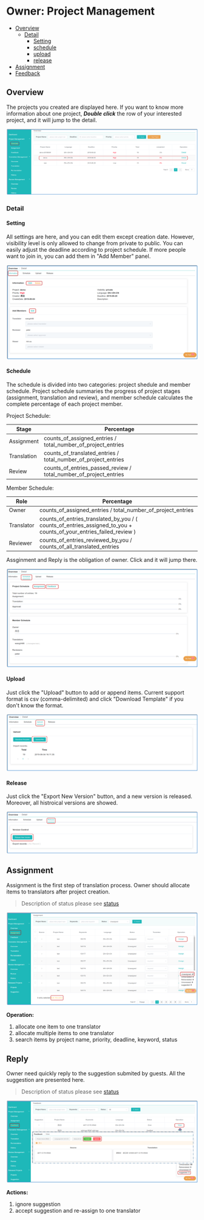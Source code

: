 # Owner: Project Management

- [Overview](#overview)
  - [Detail](#detail)
    - [Setting](#setting)
    - [schedule](#schedule)
    - [upload](#upload)
    - [release](#release)
- [Assignment](#assign)
- [Feedback](#feedback)


## Overview

<span id='overview'></span>


The projects you created are displayed here. If you want to know more information about one project, _**Double click**_ the row of your interested project, and it will jump to the detail.

![](/assets/project_management.overview.png)

### Detail
<span id='detail'></span>

#### Setting
<span id='setting'></span>

All settings are here, and you can edit them except creation date. However, visibility level is only allowed to change from private to public. You can easily adjust the deadline according to project schedule. If more people want to join in, you can add them in "Add Member" panel.

![](/assets/project_management.overview.information.png)
      
#### Schedule
<span id='schedule'></span>

The schedule is divided into two categories: project shedule and member schedule. Project schedule summaries the progress of project stages (assignment, translation and review), and member schedule calculates the complete percentage of each project member. 

Project Schedule:

|Stage|Percentage|
|--|--|
|Assignment| counts\_of\_assigned_entries / total\_number\_of\_project_entries |
|Translation | counts\_of\_translated\_entries / total\_number\_of\_project_entries |
|Review| counts\_of\_entries\_passed\_review / total\_number\_of\_project_entries |

Member Schedule:

|Role| Percentage |
|--|--|
|Owner | counts\_of\_assigned_entries / total\_number\_of\_project_entries |
| Translator | counts\_of\_entries\_translated\_by\_you / ( counts_of_entries_assigned_to_you + counts_of_your_entries_failed_review ) |
| Reviewer | counts\_of\_entries\_reviewed\_by\_you / counts\_of\_all\_translated\_entries |


Assginment and Reply is the obligation of owner. Click and it will jump there.

![](/assets/project_management.schedule.png)



#### Upload
<span id='upload'></span>

Just click the "Upload" button to add or append items. Current support format is csv (comma-delimited) and click "Download Template" if you don't know the format.

![](/assets/project_management.upload.png)

#### Release
<span id='release'></span>

Just click the "Export New Version" button, and a new version is released. Moreover, all histroical versions are showed.

![](/assets/project_management.release.png)

## Assignment

<span id='assign'></span>

Assignment is the first step of translation process. Owner should allocate items to translators after project creation.

> Description of status please see [status](../glossary.md#status)

![](/assets/project_management.assignment.png)

**Operation:**
1. allocate one item to one translator
2. allocate multiple items to one translator
3. search items by project name, priority, deadline, keyword, status
 
## Reply

<span id='feedback'></span>

Owner need quickly reply to the suggestion submited by guests. All the suggestion are presented here.

> Description of status please see [status](../glossary.md#status)

![](/assets/project_management.feedback.png)

**Actions:**
1. ignore suggestion
2. accept suggestion and re-assign to one translator


